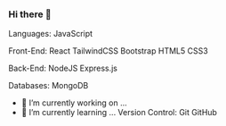 ### Hi there 👋
Languages: JavaScript 

Front-End: React TailwindCSS Bootstrap HTML5 CSS3

Back-End: NodeJS Express.js 

Databases: MongoDB 
- 🔭 I’m currently working on ...
- 🌱 I’m currently learning ...
Version Control: Git GitHub

